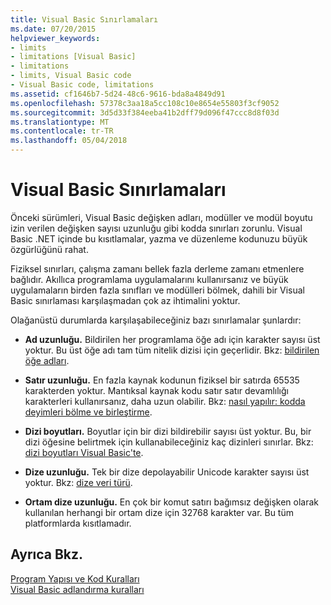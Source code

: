 ```yaml
---
title: Visual Basic Sınırlamaları
ms.date: 07/20/2015
helpviewer_keywords:
- limits
- limitations [Visual Basic]
- limitations
- limits, Visual Basic code
- Visual Basic code, limitations
ms.assetid: cf1646b7-5d24-48c6-9616-bda8a4849d91
ms.openlocfilehash: 57378c3aa18a5cc108c10e8654e55803f3cf9052
ms.sourcegitcommit: 3d5d33f384eeba41b2dff79d096f47ccc8d8f03d
ms.translationtype: MT
ms.contentlocale: tr-TR
ms.lasthandoff: 05/04/2018
---
```

# <a name="visual-basic-limitations"></a>Visual Basic Sınırlamaları
Önceki sürümleri, Visual Basic değişken adları, modüller ve modül boyutu izin verilen değişken sayısı uzunluğu gibi kodda sınırları zorunlu. Visual Basic .NET içinde bu kısıtlamalar, yazma ve düzenleme kodunuzu büyük özgürlüğünü rahat.  
  
 Fiziksel sınırları, çalışma zamanı bellek fazla derleme zamanı etmenlere bağlıdır. Akıllıca programlama uygulamalarını kullanırsanız ve büyük uygulamaların birden fazla sınıfları ve modülleri bölmek, dahili bir Visual Basic sınırlaması karşılaşmadan çok az ihtimalini yoktur.  
  
 Olağanüstü durumlarda karşılaşabileceğiniz bazı sınırlamalar şunlardır:  
  
-   **Ad uzunluğu.** Bildirilen her programlama öğe adı için karakter sayısı üst yoktur. Bu üst öğe adı tam tüm nitelik dizisi için geçerlidir. Bkz: [bildirilen öğe adları](../../../visual-basic/programming-guide/language-features/declared-elements/declared-element-names.md).  
  
-   **Satır uzunluğu.** En fazla kaynak kodunun fiziksel bir satırda 65535 karakterden yoktur. Mantıksal kaynak kodu satır satır devamlılığı karakterleri kullanırsanız, daha uzun olabilir. Bkz: [nasıl yapılır: kodda deyimleri bölme ve birleştirme](../../../visual-basic/programming-guide/program-structure/how-to-break-and-combine-statements-in-code.md).  
  
-   **Dizi boyutları.** Boyutlar için bir dizi bildirebilir sayısı üst yoktur. Bu, bir dizi öğesine belirtmek için kullanabileceğiniz kaç dizinleri sınırlar. Bkz: [dizi boyutları Visual Basic'te](../../../visual-basic/programming-guide/language-features/arrays/array-dimensions.md).  
  
-   **Dize uzunluğu.** Tek bir dize depolayabilir Unicode karakter sayısı üst yoktur. Bkz: [dize veri türü](../../../visual-basic/language-reference/data-types/string-data-type.md).  
  
-   **Ortam dize uzunluğu.** En çok bir komut satırı bağımsız değişken olarak kullanılan herhangi bir ortam dize için 32768 karakter var. Bu tüm platformlarda kısıtlamadır.  
  
## <a name="see-also"></a>Ayrıca Bkz.  
 [Program Yapısı ve Kod Kuralları](../../../visual-basic/programming-guide/program-structure/program-structure-and-code-conventions.md)  
 [Visual Basic adlandırma kuralları](../../../visual-basic/programming-guide/program-structure/naming-conventions.md)
